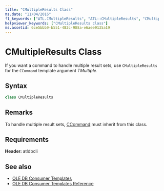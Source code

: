 ```yaml
---
title: "CMultipleResults Class"
ms.date: "11/04/2016"
f1_keywords: ["ATL.CMultipleResults", "ATL::CMultipleResults", "CMultipleResults"]
helpviewer_keywords: ["CMultipleResults class"]
ms.assetid: 6ce5bbb9-b551-483c-988a-e6aee9135a19
---
```

# CMultipleResults Class

If you want a command to handle multiple result sets, use `CMultipleResults` for the `CCommand` template argument *TMultiple*.

## Syntax

```cpp
class CMultipleResults
```

## Remarks

To handle multiple result sets, [CCommand](../../data/oledb/ccommand-class.md) must inherit from this class.

## Requirements

**Header:** atldbcli

## See also

- [OLE DB Consumer Templates](../../data/oledb/ole-db-consumer-templates-cpp.md)
- [OLE DB Consumer Templates Reference](../../data/oledb/ole-db-consumer-templates-reference.md)
